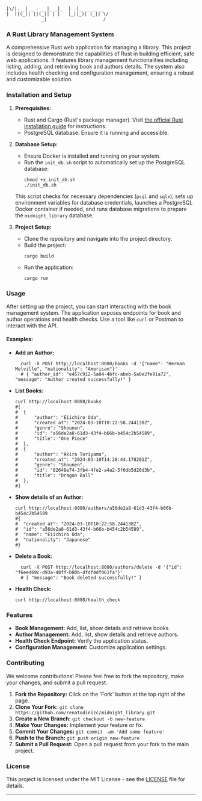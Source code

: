 ```
|\/|. _| _ . _ |_ _|_  | .|_  _ _  _
|  ||(_|| ||(_|| | |   |_||_)| (_|| \/
             _|                     /
```
### A Rust Library Management System

A comprehensive Rust web application for managing a library. This project is designed to demonstrate the capabilities of Rust in building efficient, safe web applications. It features library management functionalities including listing, adding, and retrieving book and authors details. The system also includes health checking and configuration management, ensuring a robust and customizable solution.

### Installation and Setup

1. **Prerequisites:**
   - Rust and Cargo (Rust's package manager). Visit [the official Rust installation guide](https://www.rust-lang.org/tools/install) for instructions.
   - PostgreSQL database. Ensure it is running and accessible.

2. **Database Setup:**
   - Ensure Docker is installed and running on your system.
   - Run the `init_db.sh` script to automatically set up the PostgreSQL database:
     ```shell
     chmod +x init_db.sh
     ./init_db.sh
     ```
   This script checks for necessary dependencies (`psql` and `sqlx`), sets up environment variables for database credentials, launches a PostgreSQL Docker container if needed, and runs database migrations to prepare the `midnight_library` database.

3. **Project Setup:**
   - Clone the repository and navigate into the project directory.
   - Build the project:
     ```shell
     cargo build
     ```
   - Run the application:
     ```shell
     cargo run
     ```

### Usage

After setting up the project, you can start interacting with the book management system. The application exposes endpoints for book and author operations and health checks. Use a tool like `curl` or Postman to interact with the API.

#### Examples:

- **Add an Author:**
  ```shell
    curl -X POST http://localhost:8080/books -d '{"name": "Herman Melville", "nationality": "American"}'
    # { "author_id": "e457c912-5a04-4bfc-abeb-5a0e2fe91a72", "message": "Author created successfully!" }
  ```

- **List Books:**
  ```shell
  curl http://localhost:8080/books
  #[
  #  {
  #      "author": "Eiichiro Oda",
  #      "created_at": "2024-03-10T10:22:58.244130Z",
  #      "genre": "Shounen",
  #      "id": "a56de2a8-61d3-43f4-b66b-b454c2b54589",
  #      "title": "One Piece"
  #  },
  #  {
  #      "author": "Akira Toriyama",
  #      "created_at": "2024-03-10T14:28:44.178201Z",
  #      "genre": "Shounen",
  #      "id": "82648e74-3fb4-4fe2-a4a2-5f6db5d20d3b",
  #      "title": "Dragon Ball"
  #  },
  #]
  ```
- **Show details of an Author:**
  ```shell
  curl http://localhost:8080/authors/a56de2a8-61d3-43f4-b66b-b454c2b54589
  #{
  #  "created_at": "2024-03-10T10:22:58.244130Z",
  #  "id": "a56de2a8-61d3-43f4-b66b-b454c2b54589",
  #  "name": "Eiichiro Oda",
  #  "nationality": "Japanese"
  #}
  ```

- **Delete a Book:**
  ```shell
    curl -X POST http://localhost:8080/authors/delete -d '{"id": "f6eed69c-d93a-48ff-b80b-dfdf4df061fa"}'
    # { "message": "Book deleted successfully!" }
  ```

- **Health Check:**
  ```shell
  curl http://localhost:8080/health_check
  ```

### Features

- **Book Management:** Add, list, show details and retrieve books.
- **Author Management:** Add, list, show details and retrieve authors.
- **Health Check Endpoint:** Verify the application status.
- **Configuration Management:** Customize application settings.

### Contributing

We welcome contributions! Please feel free to fork the repository, make your changes, and submit a pull request.

1. **Fork the Repository:** Click on the 'Fork' button at the top right of the page.
2. **Clone Your Fork:** `git clone https://github.com/renatodinizc/midnight_library.git`
3. **Create a New Branch:** `git checkout -b new-feature`
4. **Make Your Changes:** Implement your feature or fix.
5. **Commit Your Changes:** `git commit -am 'Add some feature'`
6. **Push to the Branch:** `git push origin new-feature`
7. **Submit a Pull Request:** Open a pull request from your fork to the main project.

### License

This project is licensed under the MIT License - see the [LICENSE](LICENSE.md) file for details.

---
